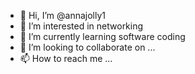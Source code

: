 - 👋 Hi, I’m @annajolly1
- 👀 I’m interested in networking
- 🌱 I’m currently learning software coding
- 💞️ I’m looking to collaborate on ...
- 📫 How to reach me ...

<!---
annajolly1/annajolly1 is a ✨ special ✨ repository because its `README.md` (this file) appears on your GitHub profile.
You can click the Preview link to take a look at your changes.
--->
